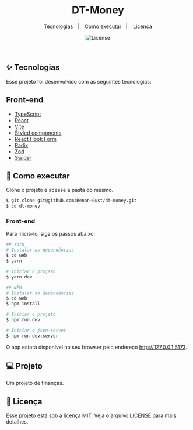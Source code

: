 <h1 align="center">DT-Money</h1>

<p align="center">
  <a href="#-tecnologias">Tecnologias</a>&nbsp;&nbsp;&nbsp;|&nbsp;&nbsp;&nbsp;
  <a href="#-como-executar">Como executar</a>&nbsp;&nbsp;&nbsp;|&nbsp;&nbsp;&nbsp;
  <a href="#-licença">Licença</a>
</p>

<p align="center">
  <img alt="License" src="https://img.shields.io/static/v1?label=license&message=MIT&color=8257E5&labelColor=000000">
</p>

<br>

## ✨ Tecnologias

Esse projeto foi desenvolvido com as seguintes tecnologias:

## Front-end
- [TypeScript](https://www.typescriptlang.org/)
- [React](https://reactjs.org)
- [Vite](https://vitejs.dev/)
- [Styled components](https://styled-components.com/)
- [React Hook Form](https://react-hook-form.com/)
- [Radix](https://www.radix-ui.com/)
- [Zod](https://zod.dev/)
- [Swiper](https://swiperjs.com/)

## 🚀 Como executar

Clone o projeto e acesse a pasta do mesmo.

```bash
$ git clone git@github.com:Renan-Gust/dt-money.git
$ cd dt-money
```

### Front-end

Para iniciá-lo, siga os passos abaixo:
```bash
## Yarn
# Instalar as dependências
$ cd web
$ yarn

# Iniciar o projeto
$ yarn dev

## NPM
# Instalar as dependências
$ cd web
$ npm install

# Iniciar o projeto
$ npm run dev

# Iniciar o json-server
$ npm run dev:server
```

O app estará disponível no seu browser pelo endereço http://127.0.0.1:5173.

## 💻 Projeto

Um projeto de finanças.

## 📄 Licença

Esse projeto está sob a licença MIT. Veja o arquivo [LICENSE](LICENSE) para mais detalhes.
